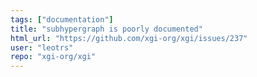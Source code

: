 ```yaml
---
tags: ["documentation"]
title: "subhypergraph is poorly documented"
html_url: "https://github.com/xgi-org/xgi/issues/237"
user: "leotrs"
repo: "xgi-org/xgi"
---
```


